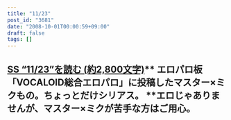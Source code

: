 ```yaml
---
title: "11/23"
post_id: "3681"
date: "2008-10-01T00:00:59+09:00"
draft: false
tags: []
---
```



## [SS “11/23”を読む (約2,800文字)](/tag/1123)** エロパロ板「VOCALOID総合エロパロ」に投稿したマスター×ミクもの。ちょっとだけシリアス。 **エロじゃありませんが、マスター×ミクが苦手な方はご用心。
